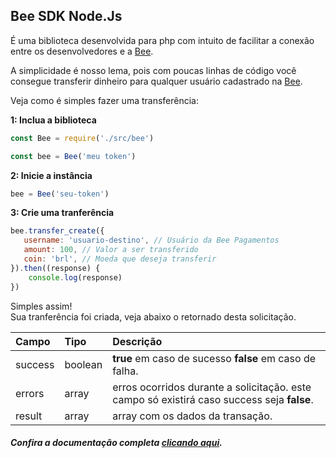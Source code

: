 ## Bee SDK Node.Js

É uma biblioteca desenvolvida para php com intuito de facilitar a conexão entre os desenvolvedores e a [Bee](https://bee.cash).    

A simplicidade é nosso lema, pois com poucas linhas de código você consegue transferir dinheiro para qualquer usuário cadastrado na [Bee](https://bee.cash).    

Veja como é simples fazer uma transferência:  

**1: Inclua a biblioteca**
```javascript
const Bee = require('./src/bee')

const bee = Bee('meu token')

```  

**2: Inicie a instância** 
```javascript
bee = Bee('seu-token')	
```  

**3: Crie uma tranferência**

```javascript
bee.transfer_create({
   username: 'usuario-destino', // Usuário da Bee Pagamentos
   amount: 100, // Valor a ser transferido
   coin: 'brl', // Moeda que deseja transferir
}).then((response) {
    console.log(response)
})
```  

Simples assim!  
Sua tranferência foi criada, veja abaixo o retornado desta solicitação.  

Campo | Tipo | Descrição
:----|:----|:---------
success | boolean  | **true** em caso de sucesso  **false** em caso de falha. |
errors | array | erros ocorridos durante a solicitação. este campo só existirá caso success seja **false**. |
result | array | array com os dados da transação. |

##### Confira a documentação completa [clicando aqui](https://github.com/bee-payments/sdk-nodejs/blob/master/docs/pt.md).
